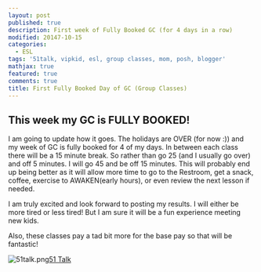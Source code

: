 ```yaml
---
layout: post
published: true
description: First week of Fully Booked GC (for 4 days in a row)
modified: 20147-10-15
categories:
  - ESL
tags: '51talk, vipkid, esl, group classes, mom, posh, blogger'
mathjax: true
featured: true
comments: true
title: First Fully Booked Day of GC (Group Classes)
---
```

## This week my GC is FULLY BOOKED!

I am going to update how it goes.  The holidays are OVER (for now :)) and my week of GC is fully booked for 4 of my days.  In between each class there will be a 15 minute break.  So rather than go 25 (and I usually go over)  and off 5 minutes.  I will go 45 and be off 15 minutes.  This will probably end up being better as it will allow more time to go to the Restroom, get a snack, coffee, exercise to AWAKEN(early hours), or even review the next lesson if needed.

I am truly excited and look forward to posting my results.  I will either be more tired or less tired!  But I am sure it will be a fun experience meeting new kids.  

Also, these classes pay a tad bit more for the base pay so that will be fantastic!

![51talk.png]({{site.baseurl}}/images/51talk.png)[51 Talk](http://www.51talk.com/na?referrer=4825373)
